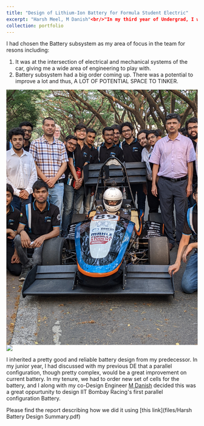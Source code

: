 ```yaml
---
title: "Design of Lithium-Ion Battery for Formula Student Electric"
excerpt: "Harsh Meel, M Danish"<br/>"In my third year of Undergrad, I worked in capacity of Mechanical Design Engineer for [IIT Bombay Racing](https://www.iitbracing.org/). The team builds a battery run fomula style car from scratch in a year and runs it at Formula Student UK, a international student competition, where we Won in Design Event 2021.<br/><img src='/images/battery stack.JPG'>"
collection: portfolio
---
```

I had chosen the Battery subsystem as my area of focus in the team for resons including:
1. It was at the intersection of electrical and mechanical systems of the car, giving me a wide area of engineering to play with.
2. Battery subsystem had a big order coming up. There was a potential to improve a lot and thus, A LOT OF POTENTIAL SPACE TO TINKER.

<img src="/images/racing team.jpg" style="display: block; margin: auto;" /> <img src="/images/shobhit battery.jpg" style="display: block; margin: auto;" />

I inherited a pretty good and reliable battery design from my predecessor. In my junior year, I had discussed with my previous DE that a parallel configuration, though pretty complex, would be a great improvement on current battery.
In my tenure, we had to order new set of cells for the battery, and I along with my co-Design Engineer [M Danish](https://www.linkedin.com/in/danish-m-444848198/) decided this was a great oppurtunity to design IIT Bombay Racing's first parallel configuration Battery.

Please find the report describing how we did it using [this link](files/Harsh Battery Design Summary.pdf)
